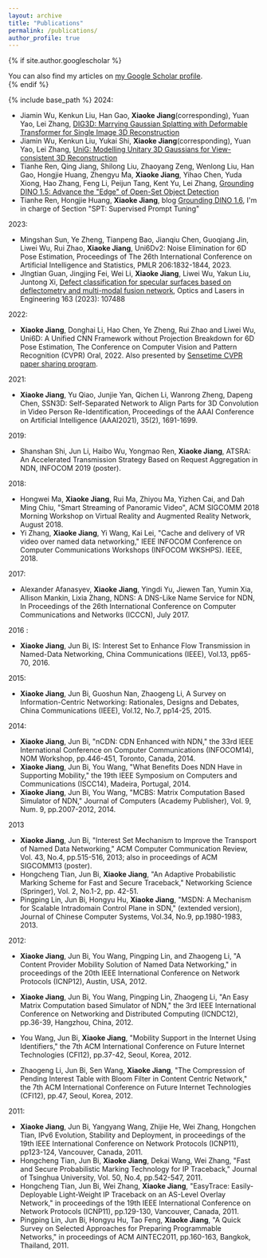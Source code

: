 ```yaml
---
layout: archive
title: "Publications"
permalink: /publications/
author_profile: true
---
```


{% if site.author.googlescholar %}
  <div class="wordwrap">You can also find my articles on <a href="{{site.author.googlescholar}}">my Google Scholar profile</a>.</div>
{% endif %}

{% include base_path %}
2024:
- Jiamin Wu, Kenkun Liu, Han Gao, **Xiaoke Jiang**(corresponding), Yuan Yao, Lei Zhang, [DIG3D: Marrying Gaussian Splatting with Deformable Transformer for Single Image 3D Reconstruction](https://kenkunliu.github.io/DIG3D/)
- Jiamin Wu, Kenkun Liu, Yukai Shi, **Xiaoke Jiang**(corresponding), Yuan Yao, Lei Zhang, [UniG: Modelling Unitary 3D Gaussians for View-consistent 3D Reconstruction](https://kenkunliu.github.io/UniG/)
- Tianhe Ren, Qing Jiang, Shilong Liu, Zhaoyang Zeng, Wenlong Liu, Han Gao, Hongjie Huang, Zhengyu Ma, **Xiaoke Jiang**, Yihao Chen, Yuda Xiong, Hao Zhang, Feng Li, Peijun Tang, Kent Yu, Lei Zhang, [Grounding DINO 1.5: Advance the "Edge" of Open-Set Object Detection](https://arxiv.org/abs/2405.10300)
- Tianhe Ren, Hongjie Huang, **Xiaoke Jiang**, blog [Grounding DINO 1.6](https://deepdataspace.com/blog/6), I'm in charge of Section "SPT: Supervised Prompt Tuning"

2023:
- Mingshan Sun, Ye Zheng, Tianpeng Bao, Jianqiu Chen, Guoqiang Jin, Liwei Wu, Rui Zhao, **Xiaoke Jiang**, Uni6Dv2: Noise Elimination for 6D Pose Estimation, Proceedings of The 26th International Conference on Artificial Intelligence and Statistics, PMLR 206:1832-1844, 2023.
- JIngtian Guan, Jingjing Fei, Wei Li, **Xiaoke Jiang**, Liwei Wu, Yakun Liu, Juntong Xi, [Defect classification for specular surfaces based on deflectometry and multi-modal fusion network](https://www.sciencedirect.com/science/article/pii/S0143816623000179), Optics and Lasers in Engineering 163 (2023): 107488

2022: 
- **Xiaoke Jiang**, Donghai Li, Hao Chen, Ye Zheng, Rui Zhao and Liwei Wu, Uni6D: A Unified CNN Framework without Projection Breakdown for 6D Pose Estimation, The Conference on Computer Vision and Pattern Recognition (CVPR) Oral, 2022. Also presented by [Sensetime CVPR paper sharing program](https://zhuanlan.zhihu.com/p/525023076).

2021:
- **Xiaoke Jiang**, Yu Qiao, Junjie Yan, Qichen Li, Wanrong Zheng, Dapeng Chen, SSN3D: Self-Separated Network to Align Parts for 3D Convolution in Video Person Re-Identification, Proceedings of the AAAI Conference on Artificial Intelligence (AAAI2021), 35(2), 1691-1699.

2019: 
- Shanshan Shi, Jun Li, Haibo Wu, Yongmao Ren, **Xiaoke Jiang**, ATSRA: An Accelerated Transmission Strategy Based on Request Aggregation in NDN, INFOCOM 2019 (poster).

2018:
- Hongwei Ma, **Xiaoke Jiang**, Rui Ma, Zhiyou Ma, Yizhen Cai, and Dah Ming Chiu, "Smart Streaming of Panoramic Video", ACM SIGCOMM 2018 Morning Workshop on Virtual Reality and Augmented Reality Network, August 2018.
- Yi Zhang, **Xiaoke Jiang**, Yi Wang, Kai Lei, "Cache and delivery of VR video over named data networking," IEEE INFOCOM Conference on Computer Communications Workshops (INFOCOM WKSHPS). IEEE, 2018.

2017: 
- Alexander Afanasyev, **Xiaoke Jiang**, Yingdi Yu, Jiewen Tan, Yumin Xia, Allison Mankin, Lixia Zhang, NDNS: A DNS-Like Name Service for NDN, In Proceedings of the 26th International Conference on Computer Communications and Networks (ICCCN), July 2017.

2016 :
- **Xiaoke Jiang**, Jun Bi, IS: Interest Set to Enhance Flow Transmission in Named-Data Networking, China Communications (IEEE), Vol.13, pp65-70, 2016.

2015: 
- **Xiaoke Jiang**, Jun Bi, Guoshun Nan, Zhaogeng Li, A Survey on Information-Centric Networking: Rationales, Designs and Debates, China Communications (IEEE), Vol.12, No.7, pp14-25, 2015.

2014:
- **Xiaoke Jiang**, Jun Bi, "nCDN: CDN Enhanced with NDN," the 33rd IEEE International Conference on Computer Communications (INFOCOM14), NOM Workshop, pp.446-451, Toronto, Canada, 2014.
- **Xiaoke Jiang**, Jun Bi, You Wang, "What Benefits Does NDN Have in Supporting Mobility," the 19th IEEE Symposium on Computers and Communications (ISCC14), Madeira, Portugal, 2014.
- **Xiaoke Jiang**, Jun Bi, You Wang, "MCBS: Matrix Computation Based Simulator of NDN," Journal of Computers (Academy Publisher), Vol. 9, Num. 9, pp.2007-2012, 2014.

2013
- **Xiaoke Jiang**, Jun Bi, "Interest Set Mechanism to Improve the Transport of Named Data Networking," ACM Computer Communication Review, Vol. 43, No.4, pp.515-516, 2013; also in proceedings of ACM SIGCOMM13 (poster).
- Hongcheng Tian, Jun Bi, **Xiaoke Jiang**, "An Adaptive Probabilistic Marking Scheme for Fast and Secure Traceback," Networking Science (Springer), Vol. 2, No.1-2, pp. 42-51.
- Pingping Lin, Jun Bi, Hongyu Hu, **Xiaoke Jiang**, "MSDN: A Mechanism for Scalable Intradomain Control Plane in SDN," (extended version), Journal of Chinese Computer Systems, Vol.34, No.9, pp.1980-1983, 2013.


2012:
- **Xiaoke Jiang**, Jun Bi, You Wang, Pingping Lin, and Zhaogeng Li, "A Content Provider Mobility Solution of Named Data Networking," in proceedings of the 20th IEEE International Conference on Network Protocols (ICNP12), Austin, USA, 2012.

- **Xiaoke Jiang**, Jun Bi, You Wang, Pingping Lin, Zhaogeng Li, "An Easy Matrix Computation based Simulator of NDN," the 3rd IEEE International Conference on Networking and Distributed Computing (ICNDC12), pp.36-39, Hangzhou, China, 2012.

- You Wang, Jun Bi, **Xiaoke Jiang**, "Mobility Support in the Internet Using Identifiers," the 7th ACM International Conference on Future Internet Technologies (CFI12), pp.37-42, Seoul, Korea, 2012.

- Zhaogeng Li, Jun Bi, Sen Wang, **Xiaoke Jiang**, "The Compression of Pending Interest Table with Bloom Filter in Content Centric Network," the 7th ACM International Conference on Future Internet Technologies (CFI12), pp.47, Seoul, Korea, 2012.
 
2011:
- **Xiaoke Jiang**, Jun Bi, Yangyang Wang, Zhijie He, Wei Zhang, Hongchen Tian, IPv6 Evolution, Stability and Deployment, in proceedings of the 19th IEEE International Conference on Network Protocols (ICNP11), pp123-124, Vancouver, Canada, 2011.
- Hongcheng Tian, Jun Bi, **Xiaoke Jiang**, Dekai Wang, Wei Zhang, "Fast and Secure Probabilistic Marking Technology for IP Traceback," Journal of Tsinghua University, Vol. 50, No.4, pp.542-547, 2011.
- Hongcheng Tian, Jun Bi, Wei Zhang, **Xiaoke Jiang**, "EasyTrace: Easily-Deployable Light-Weight IP Traceback on an AS-Level Overlay Network," in proceedings of the 19th IEEE International Conference on Network Protocols (ICNP11), pp.129-130, Vancouver, Canada, 2011.
- Pingping Lin, Jun Bi, Hongyu Hu, Tao Feng, **Xiaoke Jiang**, "A Quick Survey on Selected Approaches for Preparing Programmable Networks," in proceedings of ACM AINTEC2011, pp.160-163, Bangkok, Thailand, 2011.